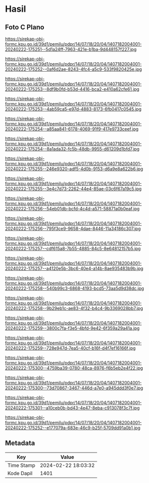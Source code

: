 # Hasil

## Foto C Plano

https://sirekap-obj-formc.kpu.go.id/39d1/pemilu/pdpr/14/07/18/20/04/1407182004001-20240222-175251--5d1a24ff-7963-421e-b1ba-9d448157f227.jpg

https://sirekap-obj-formc.kpu.go.id/39d1/pemilu/pdpr/14/07/18/20/04/1407182004001-20240222-175252--0af6d2ae-8243-4fc4-a5c9-533f9820425e.jpg

https://sirekap-obj-formc.kpu.go.id/39d1/pemilu/pdpr/14/07/18/20/04/1407182004001-20240222-175253--8df9b0fd-b53d-4416-bca2-e410a62cfe61.jpg

https://sirekap-obj-formc.kpu.go.id/39d1/pemilu/pdpr/14/07/18/20/04/1407182004001-20240222-175253--4ab59ca5-e97d-4883-8173-6fb0417c0545.jpg

https://sirekap-obj-formc.kpu.go.id/39d1/pemilu/pdpr/14/07/18/20/04/1407182004001-20240222-175254--a85aa841-6178-4069-91f9-417e9733ceef.jpg

https://sirekap-obj-formc.kpu.go.id/39d1/pemilu/pdpr/14/07/18/20/04/1407182004001-20240222-175254--8a1ada32-fc5b-48db-9955-d61209d1bfd7.jpg

https://sirekap-obj-formc.kpu.go.id/39d1/pemilu/pdpr/14/07/18/20/04/1407182004001-20240222-175255--246e9320-adf5-4d0b-9153-d6a9e8a622b6.jpg

https://sirekap-obj-formc.kpu.go.id/39d1/pemilu/pdpr/14/07/18/20/04/1407182004001-20240222-175255--3e4c7d73-2262-44e4-85ae-03c6f67a19c5.jpg

https://sirekap-obj-formc.kpu.go.id/39d1/pemilu/pdpr/14/07/18/20/04/1407182004001-20240222-175256--54eb01db-bcfd-4c4d-a571-58871a0b0eaf.jpg

https://sirekap-obj-formc.kpu.go.id/39d1/pemilu/pdpr/14/07/18/20/04/1407182004001-20240222-175256--795f3ce9-9658-4dae-8446-11a34186c307.jpg

https://sirekap-obj-formc.kpu.go.id/39d1/pemilu/pdpr/14/07/18/20/04/1407182004001-20240222-175257--cdf615a8-7b55-4885-84c5-8e64812157b5.jpg

https://sirekap-obj-formc.kpu.go.id/39d1/pemilu/pdpr/14/07/18/20/04/1407182004001-20240222-175257--a4120e5b-3bc6-40e4-a14b-8ae935483b9b.jpg

https://sirekap-obj-formc.kpu.go.id/39d1/pemilu/pdpr/14/07/18/20/04/1407182004001-20240222-175258--540b99c3-6868-4193-bcd5-73aa5d9d38dc.jpg

https://sirekap-obj-formc.kpu.go.id/39d1/pemilu/pdpr/14/07/18/20/04/1407182004001-20240222-175258--9b29eb1c-ae83-4f32-b4c4-9b3369028bb7.jpg

https://sirekap-obj-formc.kpu.go.id/39d1/pemilu/pdpr/14/07/18/20/04/1407182004001-20240222-175259--3800c7fa-f3e5-4bfd-9e42-6f359a29a41a.jpg

https://sirekap-obj-formc.kpu.go.id/39d1/pemilu/pdpr/14/07/18/20/04/1407182004001-20240222-175259--728e947d-7ea5-40cf-b16f-d4f7ef16166f.jpg

https://sirekap-obj-formc.kpu.go.id/39d1/pemilu/pdpr/14/07/18/20/04/1407182004001-20240222-175300--4759ba39-0780-48ca-8976-f6b5eb2e4f22.jpg

https://sirekap-obj-formc.kpu.go.id/39d1/pemilu/pdpr/14/07/18/20/04/1407182004001-20240222-175300--73d70867-3467-446d-a7e0-a945ddd3f0e7.jpg

https://sirekap-obj-formc.kpu.go.id/39d1/pemilu/pdpr/14/07/18/20/04/1407182004001-20240222-175301--a10ceb0b-bd43-4e47-8eba-c913078f3c7f.jpg

https://sirekap-obj-formc.kpu.go.id/39d1/pemilu/pdpr/14/07/18/20/04/1407182004001-20240222-175252--e177079a-683e-46c9-b25f-5709dd91a0b1.jpg


## Metadata

| Key        | Value               |
| ---------- | ------------------- |
| Time Stamp | 2024-02-22 18:03:32 |
| Kode Dapil | 1401                |



